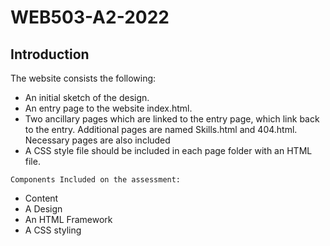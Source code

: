 # WEB503-A2-2022

## Introduction 
The website consists the following:
- An initial sketch of the design.
- An entry page to the website index.html.
- Two ancillary pages which are linked to the entry page, which link back to the entry. Additional pages are named Skills.html and 404.html. Necessary pages are also included
- A CSS style file should be included in each page folder with an HTML file.

`Components Included on the assessment:`
- Content
- A Design
- An HTML Framework
- A CSS styling
